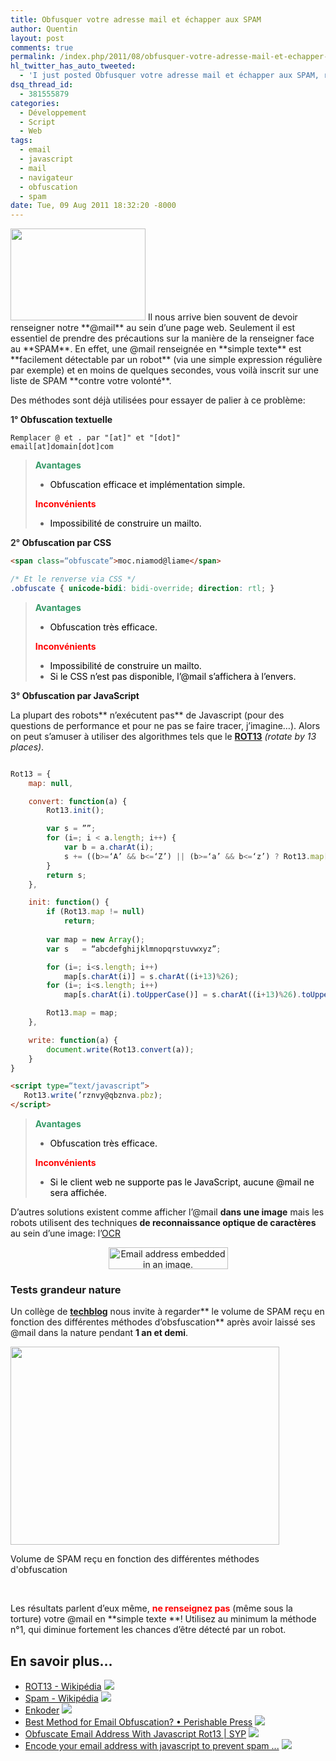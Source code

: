 ```yaml
---
title: Obfusquer votre adresse mail et échapper aux SPAM
author: Quentin
layout: post
comments: true
permalink: /index.php/2011/08/obfusquer-votre-adresse-mail-et-echapper-aux-spam/
hl_twitter_has_auto_tweeted:
  - 'I just posted Obfusquer votre adresse mail et échapper aux SPAM, read it here: http://blog.quentinrousseau.fr/?p=134'
dsq_thread_id:
  - 381555879
categories:
  - Développement
  - Script
  - Web
tags:
  - email
  - javascript
  - mail
  - navigateur
  - obfuscation
  - spam
date: Tue, 09 Aug 2011 18:32:20 -8000
---
```

<img class="alignleft size-medium wp-image-184" style="border: none;" title="Spam in mailbox" src="http://blog.quentinrousseau.fr/wp-content/uploads/2011/08/spam-300x199.jpg" alt="" width="216" height="147" />  
Il nous arrive bien souvent de devoir renseigner notre **@mail** au sein d&rsquo;une page web.  
Seulement il est essentiel de prendre des précautions sur la manière de la renseigner face au **SPAM**.  
En effet, une @mail renseignée en **simple texte** est **facilement détectable par un robot** (via une simple expression régulière par exemple) et en moins de quelques secondes, vous voilà inscrit sur une liste de SPAM **contre votre volonté**.

Des méthodes sont déjà utilisées pour essayer de palier à ce problème:

**<span style="color: #333333;">1°</span> Obfuscation textuelle**

```plain
Remplacer @ et . par "[at]" et "[dot]"
email[at]domain[dot]com
```

> **<span style="color: #339966;">Avantages</span>**
> 
> *   <span style="color: #339966;"><span style="color: #000000;">Obfuscation efficace et implémentation simple.<br /> </span></span>
> 
> **<span style="color: #ff0000;">Inconvénients</span>**
> 
> *   <span style="color: #ff0000;"><span style="color: #000000;">Impossibilité de construire un mailto.</span></span>

**<span style="color: #333333;">2°</span> Obfuscation par CSS**

```html
<span class=“obfuscate”>moc.niamod@liame</span>
```
```css
/* Et le renverse via CSS */
.obfuscate { unicode-bidi: bidi-override; direction: rtl; }
```

> **<span style="color: #339966;">Avantages</span>**
> 
> *   <span style="color: #000000;">Obfuscation très efficace.</span>
> 
> **<span style="color: #ff0000;">Inconvénients</span>**
> 
> *   <span style="color: #000000;">Impossibilité de construire un mailto.</span>
> *   <span style="color: #000000;">Si le CSS n&rsquo;est pas disponible, l&rsquo;@mail s&rsquo;affichera à l&rsquo;envers.<br /> </span>

**<span style="color: #333333;">3°</span> Obfuscation par JavaScript**

La plupart des robots** n&rsquo;exécutent pas** de Javascript (pour des questions de performance et pour ne pas se faire tracer, j&rsquo;imagine&#8230;). Alors on peut s&rsquo;amuser à utiliser des algorithmes tels que le [**ROT13**][1] *(rotate by 13 places)*.

```javascript

Rot13 = {
    map: null,

    convert: function(a) {
        Rot13.init();

        var s = ””;
        for (i=; i < a.length; i++) {
            var b = a.charAt(i);
            s += ((b>=‘A’ && b<=‘Z’) || (b>=‘a’ && b<=‘z’) ? Rot13.map[b] : b);
        }
        return s;
    },

    init: function() {
        if (Rot13.map != null)
            return;
              
        var map = new Array();
        var s   = “abcdefghijklmnopqrstuvwxyz”;

        for (i=; i<s.length; i++)
            map[s.charAt(i)] = s.charAt((i+13)%26);
        for (i=; i<s.length; i++)
            map[s.charAt(i).toUpperCase()] = s.charAt((i+13)%26).toUpperCase();

        Rot13.map = map;
    },

    write: function(a) {
        document.write(Rot13.convert(a));
    }
}

```
```html
<script type=“text/javascript”>
   Rot13.write(’rznvy@qbznva.pbz);
</script>
```

> <span style="color: #339966;"><strong>Avantages</strong></span>
> 
> *   <span style="color: #000000;">Obfuscation très efficace.</span>
> 
> <span style="color: #ff0000;"><strong>Inconvénients</strong></span>
> 
> *   <span style="color: #000000;">Si le client web ne supporte pas le JavaScript, aucune @mail ne sera affichée.</span>

D&rsquo;autres solutions existent comme afficher l&rsquo;@mail **dans une image** mais les robots utilisent des techniques **de reconnaissance optique de caractères** au sein d&rsquo;une image: l&rsquo;[OCR][2]

<p style="text-align: center;">
  <img class="aligncenter size-full wp-image-213" style="border: none; background: transparent;" title="email" src="http://blog.quentinrousseau.fr/wp-content/uploads/2011/08/mail.png" alt="Email address embedded in an image." width="191" height="35" />
</p>

### Tests grandeur nature

Un collège de **<a href="http://techblog.tilllate.com/2008/07/20/ten-methods-to-obfuscate-e-mail-addresses-compared/" target="_blank">techblog</a>** nous invite à regarder** le volume de SPAM reçu en fonction des différentes méthodes d&rsquo;obsfuscation** après avoir laissé ses @mail dans la nature pendant **1 an et demi**.

<div style="width: 440px" class="wp-caption aligncenter">
  <img title="Méthodes d'obfuscation" src="http://techblog.tilllate.com/wp-content/uploads/2008/07/obfuscation_methods.png" alt="" width="430" height="317" /><p class="wp-caption-text">
    Volume de SPAM reçu en fonction des différentes méthodes d'obfuscation
  </p>
</div>

&nbsp;

Les résultats parlent d&rsquo;eux même, **<span style="color: #ff0000;">ne renseignez pas</span>** (même sous la torture) votre @mail en **simple texte **! Utilisez au minimum la méthode n°1, qui diminue fortement les chances d&rsquo;être détecté par un robot.

## En savoir plus&#8230;

*   <a href="http://fr.wikipedia.org/wiki/ROT13" title="ROT13 - Wikipédia" rel="nofollow">ROT13 - Wikipédia</a> ![][3]
*   <a href="http://fr.wikipedia.org/wiki/Spam" title="Spam - Wikipédia" rel="nofollow">Spam - Wikipédia</a> ![][3]
*   <a href="http://hivelogic.com/enkoder/" title="Enkoder" rel="nofollow">Enkoder</a> ![][3]
*   <a href="http://perishablepress.com/press/2010/08/01/best-method-for-email-obfuscation/" title="Best Method for Email Obfuscation? • Perishable Press" rel="nofollow">Best Method for Email Obfuscation? • Perishable Press</a> ![][3]
*   <a href="http://scott.yang.id.au/2003/06/obfuscate-email-address-with-javascript-rot13/" title="Obfuscate Email Address With Javascript Rot13 | SYP" rel="nofollow">Obfuscate Email Address With Javascript Rot13 | SYP</a> ![][3]
*   <a href="http://www.mailtoencoder.com/" title="Encode your email address with javascript to prevent spam ..." rel="nofollow">Encode your email address with javascript to prevent spam ...</a> ![][3]

 [1]: http://fr.wikipedia.org/wiki/ROT13
 [2]: http://fr.wikipedia.org/wiki/Optical_character_recognition
 [3]: http://blog.quentinrousseau.fr/wp-content/plugins/netblog/images/external-link-ltr-icon.png